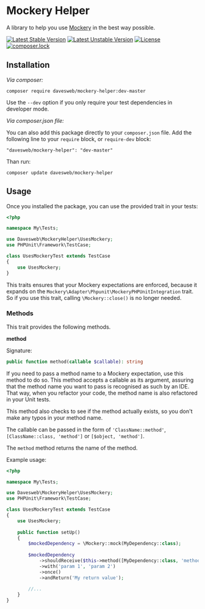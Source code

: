 # Mockery Helper
A library to help you use [Mockery](https://github.com/mockery/mockery) in the best way possible.

[![Latest Stable Version](https://poser.pugx.org/davesweb/mockery-helper/v/stable)](https://packagist.org/packages/davesweb/mockery-helper)
[![Latest Unstable Version](https://poser.pugx.org/davesweb/mockery-helper/v/unstable)](https://packagist.org/packages/davesweb/mockery-helper)
[![License](https://poser.pugx.org/davesweb/mockery-helper/license)](https://packagist.org/packages/davesweb/mockery-helper)
[![composer.lock](https://poser.pugx.org/davesweb/mockery-helper/composerlock)](https://packagist.org/packages/davesweb/mockery-helper)

## Installation

_Via composer:_

```
composer require davesweb/mockery-helper:dev-master
```

Use the `--dev` option if you only require your test dependencies in developer mode.

_Via composer.json file:_

You can also add this package directly to your `composer.json` file. Add the following line 
to your `require` block, or `require-dev` block:

```
"davesweb/mockery-helper": "dev-master"
```

Than run: 
```
composer update davesweb/mockery-helper
``` 

## Usage

Once you installed the package, you can use the provided trait in your tests:

```php
<?php

namespace My\Tests;

use Davesweb\MockeryHelper\UsesMockery;
use PHPUnit\Framework\TestCase;

class UsesMockeryTest extends TestCase
{
    use UsesMockery;
}
```

This traits ensures that your Mockery expectations are enforced, because it expands on the 
`Mockery\Adapter\Phpunit\MockeryPHPUnitIntegration` trait. So if you use this trait, calling 
`\Mockery::close()` is no longer needed.

### Methods

This trait provides the following methods.

__method__

Signature:
```php
public function method(callable $callable): string
```

If you need to pass a method name to a Mockery expectation, use this method to do so. This method 
accepts a callable as its argument, assuring that the method name you want to pass is recognised 
as such by an IDE. That way, when you refactor your code, the method name is also refactored in your 
Unit tests.

This method also checks to see if the method actually exists, so you don't make any typos in your 
method name.

The callable can be passed in the form of `'ClassName::method'`, `[ClassName::class, 'method']` or
`[$object, 'method']`.

The `method` method returns the name of the method.

Example usage:

```php
<?php

namespace My\Tests;

use Davesweb\MockeryHelper\UsesMockery;
use PHPUnit\Framework\TestCase;

class UsesMockeryTest extends TestCase
{
    use UsesMockery;
    
    public function setUp()
    {
        $mockedDependency = \Mockery::mock(MyDependency::class);
        
        $mockedDependency
            ->shouldReceive($this->method([MyDependency::class, 'methodItShouldReceive']))
            ->with('param 1', 'param 2')
            ->once()
            ->andReturn('My return value');
        
        //...
    }
}
```
 
